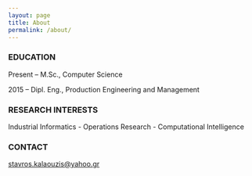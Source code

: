 ```yaml
---
layout: page
title: About
permalink: /about/
---
```




### EDUCATION
Present – M.Sc., Computer Science       <br />                                                  

2015 – Dipl. Eng., Production Engineering and Management

### RESEARCH INTERESTS
Industrial Informatics - Operations Research - Computational Intelligence


### CONTACT
[stavros.kalaouzis@yahoo.gr](mailto:stavros.kalaouzis@yahoo.gr)
